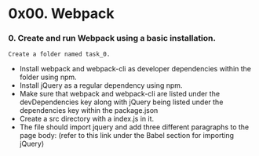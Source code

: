 # 0x00. Webpack

### 0. Create and run Webpack using a basic installation.

    Create a folder named task_0.
 *   Install webpack and webpack-cli as developer dependencies within the folder using npm.
 *   Install jQuery as a regular dependency using npm.
 *   Make sure that webpack and webpack-cli are listed under the devDependencies key along with jQuery being listed under the dependencies key within the package.json
 *   Create a src directory with a index.js in it.
 *   The file should import jquery and add three different paragraphs to the page body: (refer to this link under the Babel section for importing jQuery)

